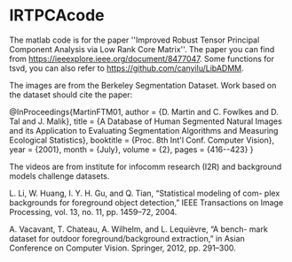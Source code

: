 # IRTPCAcode
The matlab code is for the paper ''Improved Robust Tensor Principal Component Analysis via Low Rank Core Matrix''. The paper you can find from https://ieeexplore.ieee.org/document/8477047. Some functions for tsvd, you can also refer to https://github.com/canyilu/LibADMM.

The images are from the Berkeley Segmentation Dataset. Work based on the dataset should cite the paper:

@InProceedings{MartinFTM01,
  author = {D. Martin and C. Fowlkes and D. Tal and J. Malik},
  title = {A Database of Human Segmented Natural Images and its
           Application to Evaluating Segmentation Algorithms and
           Measuring Ecological Statistics},
  booktitle = {Proc. 8th Int'l Conf. Computer Vision},
  year = {2001},
  month = {July},
  volume = {2},
  pages = {416--423}
}



The videos are from institute for infocomm research (I2R) and background models challenge datasets.

L. Li, W. Huang, I. Y. H. Gu, and Q. Tian, “Statistical modeling of com-
plex backgrounds for foreground object detection,” IEEE Transactions
on Image Processing, vol. 13, no. 11, pp. 1459–72, 2004.

A. Vacavant, T. Chateau, A. Wilhelm, and L. Lequièvre, “A bench-
mark dataset for outdoor foreground/background extraction,” in Asian
Conference on Computer Vision. Springer, 2012, pp. 291–300.
